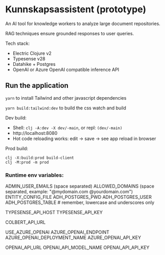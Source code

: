 # Kunnskapsassistent (prototype)

An AI tool for knowledge workers to analyze large document repositories.

RAG techniques ensure grounded responses to user queries. 


Tech stack:
- Electric Clojure v2
- Typesense v28
- Datahike + Postgres
- OpenAI or Azure OpenAI compatible inference API


## Run the application

`yarn` to install Tailwind and other javascript dependencies

`yarn build:tailwind:dev` to build the css watch and build


Dev build:

* Shell: `clj -A:dev -X dev/-main`, or repl: `(dev/-main)`
* http://localhost:8080
* Hot code reloading works: edit -> save -> see app reload in browser

Prod build:

```shell
clj -X:build:prod build-client
clj -M:prod -m prod
```


### Runtime env variables:

ADMIN_USER_EMAILS (space separated)
ALLOWED_DOMAINS (space separated, example: "@mydomain.com @yourdomain.com")
ENTITY_CONFIG_FILE
ADH_POSTGRES_PWD
ADH_POSTGRES_USER
ADH_POSTGRES_TABLE # remember, lowercase and underscores only

TYPESENSE_API_HOST
TYPESENSE_API_KEY

COLBERT_API_URL

USE_AZURE_OPENAI
AZURE_OPENAI_ENDPOINT
AZURE_OPENAI_DEPLOYMENT_NAME
AZURE_OPENAI_API_KEY

OPENAI_API_URL
OPENAI_API_MODEL_NAME
OPENAI_API_API_KEY
